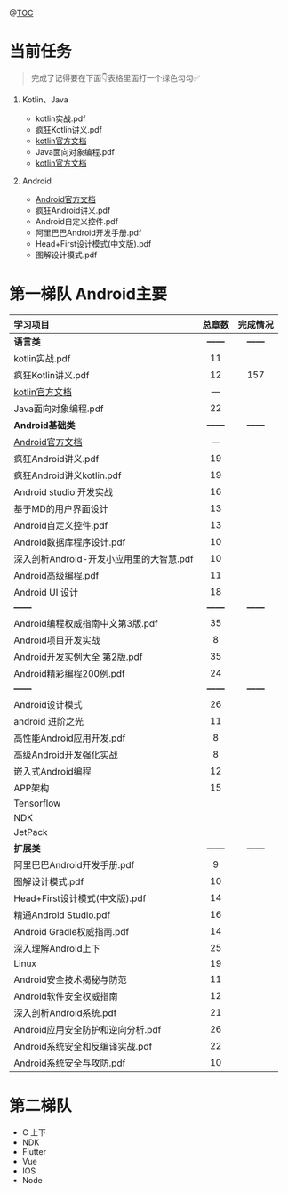 @[TOC](目录)

# 当前任务

> 完成了记得要在下面👇表格里面打一个绿色勾勾✅

1. Kotlin、Java

   - kotlin实战.pdf
   - 疯狂Kotlin讲义.pdf
   - [kotlin官方文档](https://www.kotlincn.net/docs/reference/)
   - Java面向对象编程.pdf
   - [kotlin官方文档](https://www.kotlincn.net/docs/reference/)

   

2. Android

   - [Android官方文档](https://developer.android.com/guide/?hl=zh-cn)
   - 疯狂Android讲义.pdf
   - Android自定义控件.pdf
   - 阿里巴巴Android开发手册.pdf
   - Head+First设计模式(中文版).pdf
   - 图解设计模式.pdf

# 第一梯队 **Android主要**

| 学习项目                                                     | 总章数 | 完成情况 |
| :----------------------------------------------------------- | :----: | :------: |
| **语言类**                                                   | **——** |  **——**  |
| kotlin实战.pdf                                               |   11   |          |
| 疯狂Kotlin讲义.pdf                                           |   12   |   157    |
| [kotlin官方文档](https://www.kotlincn.net/docs/reference/)   |   —    |          |
| Java面向对象编程.pdf                                         |   22   |          |
| **Android基础类**                                            | **——** |  **——**  |
| [Android官方文档](https://developer.android.com/guide/?hl=zh-cn) |   —    |          |
| 疯狂Android讲义.pdf                                          |   19   |          |
| 疯狂Android讲义kotlin.pdf                                    |   19   |          |
| Android studio 开发实战                                      |   16   |          |
| 基于MD的用户界面设计                                         |   13   |          |
| Android自定义控件.pdf                                        |   13   |          |
| Android数据库程序设计.pdf                                    |   10   |          |
| 深入剖析Android-开发小应用里的大智慧.pdf                     |   10   |          |
| Android高级编程.pdf                                          |   11   |          |
| Android UI 设计                                              |   18   |          |
| **——**                                                       | **——** |  **——**  |
| Android编程权威指南中文第3版.pdf                             |   35   |          |
| Android项目开发实战                                          |   8    |          |
| Android开发实例大全 第2版.pdf                                |   35   |          |
| Android精彩编程200例.pdf                                     |   24   |          |
| **——**                                                       | **——** |  **——**  |
| Android设计模式                                              |   26   |          |
| android 进阶之光                                             |   11   |          |
| 高性能Android应用开发.pdf                                    |   8    |          |
| 高级Android开发强化实战                                      |   8    |          |
| 嵌入式Android编程                                            |   12   |          |
| APP架构                                                      |   15   |          |
| Tensorflow                                                   |        |          |
| NDK                                                          |        |          |
| JetPack                                                      |        |          |
| **扩展类**                                                   | **——** |  **——**  |
| 阿里巴巴Android开发手册.pdf                                  |   9    |          |
| 图解设计模式.pdf                                             |   10   |          |
| Head+First设计模式(中文版).pdf                               |   14   |          |
| 精通Android Studio.pdf                                       |   16   |          |
| Android Gradle权威指南.pdf                                   |   14   |          |
| 深入理解Android上下                                          |   25   |          |
| Linux                                                        |   19   |          |
| Android安全技术揭秘与防范                                    |   11   |          |
| Android软件安全权威指南                                      |   12   |          |
| 深入剖析Android系统.pdf                                      |   21   |          |
| Android应用安全防护和逆向分析.pdf                            |   26   |          |
| Android系统安全和反编译实战.pdf                              |   22   |          |
| Android系统安全与攻防.pdf                                    |   10   |          |

# 第二梯队

- C 上下
- NDK
- Flutter
- Vue
- IOS
- Node